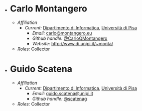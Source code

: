 * # Carlo Montangero
  * *Affiliation* 
     * *Current:* [Dipartimento di Informatica](www.di.unipi.it), [Università di Pisa](www.unipi.it) 
       * *Email:* <carlo@montangero.eu> 
       * *Github handle:* [@CarloQMontangero](https://github.com/CarloQMontangero)
       * *Website:* <http://www.di.unipi.it/~monta/>
  * *Roles:* Collector

* # Guido Scatena
  * *Affiliation* 
     * *Current:* [Dipartimento di Informatica](www.di.unipi.it), [Università di Pisa](www.unipi.it) 
       * *Email:* <guido.scatena@unipi.it> 
       * *Github handle:* [@scatenag](https://github.com/scatenag)
  * *Roles:* Collector

